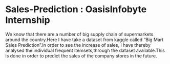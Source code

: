 # Sales-Prediction : OasisInfobyte Internship
We know that there are a number of big supply chain of supermarkets around the country.Here I have take a dataset from kaggle called “Big Mart Sales Prediction”.In order to see the increase of sales, I have thereby analysed the individual frequent itemsets,through the dataset available.This is done in order to predict the sales of the company stores in the future.
